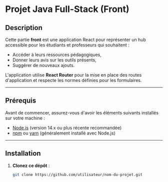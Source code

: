 # Projet Java Full-Stack (Front)

## Description
Cette partie **front** est une application React pour représenter un hub accessible pour les étudiants et professeurs qui souhaitent :
- Accéder à leurs ressources pédagogiques,
- Donner leurs avis sur les outils présents,
- Suggérer de nouveaux ajouts.

L'application utilise **React Router** pour la mise en place des routes d'application et respecte les normes définies pour les formulaires.

---

## Prérequis

Avant de commencer, assurez-vous d'avoir les éléments suivants installés sur votre machine :

- [Node.js](https://nodejs.org/) (version 14.x ou plus récente recommandée)
- [npm](https://www.npmjs.com/) ou [yarn](https://yarnpkg.com/) (généralement installé avec Node.js)

---

## Installation

1. **Clonez ce dépôt** :
   ```bash
   git clone https://github.com/utilisateur/nom-du-projet.git
